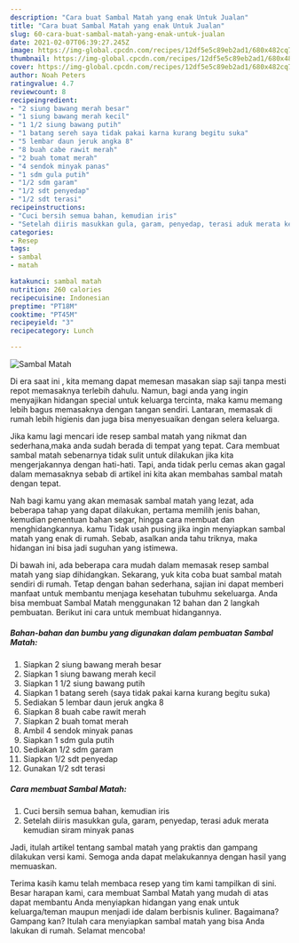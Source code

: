 ```yaml
---
description: "Cara buat Sambal Matah yang enak Untuk Jualan"
title: "Cara buat Sambal Matah yang enak Untuk Jualan"
slug: 60-cara-buat-sambal-matah-yang-enak-untuk-jualan
date: 2021-02-07T06:39:27.245Z
image: https://img-global.cpcdn.com/recipes/12df5e5c89eb2ad1/680x482cq70/sambal-matah-foto-resep-utama.jpg
thumbnail: https://img-global.cpcdn.com/recipes/12df5e5c89eb2ad1/680x482cq70/sambal-matah-foto-resep-utama.jpg
cover: https://img-global.cpcdn.com/recipes/12df5e5c89eb2ad1/680x482cq70/sambal-matah-foto-resep-utama.jpg
author: Noah Peters
ratingvalue: 4.7
reviewcount: 8
recipeingredient:
- "2 siung bawang merah besar"
- "1 siung bawang merah kecil"
- "1 1/2 siung bawang putih"
- "1 batang sereh saya tidak pakai karna kurang begitu suka"
- "5 lembar daun jeruk angka 8"
- "8 buah cabe rawit merah"
- "2 buah tomat merah"
- "4 sendok minyak panas"
- "1 sdm gula putih"
- "1/2 sdm garam"
- "1/2 sdt penyedap"
- "1/2 sdt terasi"
recipeinstructions:
- "Cuci bersih semua bahan, kemudian iris"
- "Setelah diiris masukkan gula, garam, penyedap, terasi aduk merata kemudian siram minyak panas"
categories:
- Resep
tags:
- sambal
- matah

katakunci: sambal matah 
nutrition: 260 calories
recipecuisine: Indonesian
preptime: "PT18M"
cooktime: "PT45M"
recipeyield: "3"
recipecategory: Lunch

---
```



![Sambal Matah](https://img-global.cpcdn.com/recipes/12df5e5c89eb2ad1/680x482cq70/sambal-matah-foto-resep-utama.jpg)

Di era  saat ini , kita memang dapat memesan masakan siap saji tanpa mesti repot memasaknya terlebih dahulu. Namun, bagi anda yang ingin menyajikan hidangan special untuk keluarga tercinta, maka kamu memang lebih bagus memasaknya dengan tangan sendiri. Lantaran, memasak di rumah lebih higienis dan juga bisa menyesuaikan dengan selera keluarga.

Jika kamu lagi mencari ide resep sambal matah yang nikmat dan sederhana,maka anda sudah berada di tempat yang tepat. Cara membuat sambal matah  sebenarnya tidak sulit untuk dilakukan jika kita mengerjakannya dengan hati-hati. Tapi, anda tidak perlu cemas akan gagal dalam memasaknya 
sebab di artikel ini kita akan membahas sambal matah dengan tepat.  



Nah bagi kamu yang akan memasak sambal matah yang lezat, ada beberapa tahap yang dapat dilakukan, pertama memilih jenis bahan, kemudian penentuan bahan segar, hingga cara membuat dan menghidangkannya. kamu Tidak usah pusing jika ingin menyiapkan sambal matah yang enak di rumah. Sebab, asalkan anda  tahu triknya, maka hidangan ini bisa jadi suguhan yang istimewa.

Di bawah ini, ada beberapa cara mudah dalam memasak resep sambal matah yang siap dihidangkan. Sekarang, yuk kita coba buat sambal matah sendiri di rumah. Tetap dengan bahan sederhana, sajian ini dapat memberi manfaat untuk membantu menjaga kesehatan tubuhmu sekeluarga. Anda bisa membuat Sambal Matah menggunakan 12 bahan dan 2 langkah pembuatan. Berikut ini cara untuk membuat hidangannya.

<!--inarticleads1-->

##### Bahan-bahan dan bumbu yang digunakan dalam pembuatan Sambal Matah:

1. Siapkan 2 siung bawang merah besar
1. Siapkan 1 siung bawang merah kecil
1. Siapkan 1 1/2 siung bawang putih
1. Siapkan 1 batang sereh (saya tidak pakai karna kurang begitu suka)
1. Sediakan 5 lembar daun jeruk angka 8
1. Siapkan 8 buah cabe rawit merah
1. Siapkan 2 buah tomat merah
1. Ambil 4 sendok minyak panas
1. Siapkan 1 sdm gula putih
1. Sediakan 1/2 sdm garam
1. Siapkan 1/2 sdt penyedap
1. Gunakan 1/2 sdt terasi




<!--inarticleads2-->

##### Cara membuat Sambal Matah:

1. Cuci bersih semua bahan, kemudian iris
1. Setelah diiris masukkan gula, garam, penyedap, terasi aduk merata kemudian siram minyak panas




Jadi, itulah artikel tentang  sambal matah  yang praktis dan gampang dilakukan versi kami. Semoga anda dapat melakukannya dengan hasil yang memuaskan. 

Terima kasih kamu telah membaca resep yang tim kami tampilkan di sini. Besar harapan kami, cara membuat  Sambal Matah yang mudah di atas dapat membantu Anda menyiapkan hidangan yang enak untuk keluarga/teman maupun menjadi ide dalam berbisnis kuliner. Bagaimana? Gampang kan? Itulah cara menyiapkan sambal matah yang bisa Anda lakukan di rumah. Selamat mencoba!

